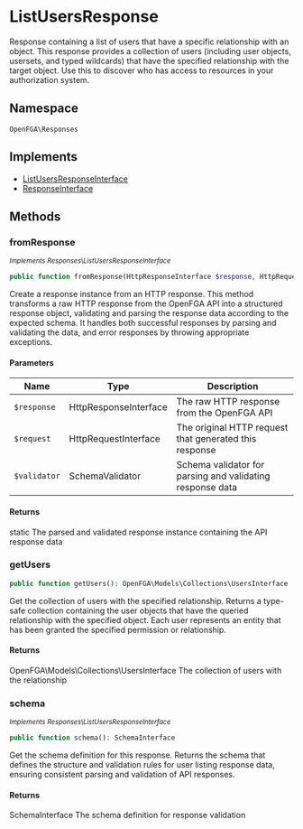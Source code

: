 # ListUsersResponse

Response containing a list of users that have a specific relationship with an object. This response provides a collection of users (including user objects, usersets, and typed wildcards) that have the specified relationship with the target object. Use this to discover who has access to resources in your authorization system.

## Namespace
`OpenFGA\Responses`

## Implements
* [ListUsersResponseInterface](ListUsersResponseInterface.md)
* [ResponseInterface](ResponseInterface.md)



## Methods
### fromResponse

*<small>Implements Responses\ListUsersResponseInterface</small>*  

```php
public function fromResponse(HttpResponseInterface $response, HttpRequestInterface $request, SchemaValidator $validator): static
```

Create a response instance from an HTTP response. This method transforms a raw HTTP response from the OpenFGA API into a structured response object, validating and parsing the response data according to the expected schema. It handles both successful responses by parsing and validating the data, and error responses by throwing appropriate exceptions.

#### Parameters
| Name | Type | Description |
|------|------|-------------|
| `$response` | HttpResponseInterface | The raw HTTP response from the OpenFGA API |
| `$request` | HttpRequestInterface | The original HTTP request that generated this response |
| `$validator` | SchemaValidator | Schema validator for parsing and validating response data |

#### Returns
static
 The parsed and validated response instance containing the API response data

### getUsers


```php
public function getUsers(): OpenFGA\Models\Collections\UsersInterface
```

Get the collection of users with the specified relationship. Returns a type-safe collection containing the user objects that have the queried relationship with the specified object. Each user represents an entity that has been granted the specified permission or relationship.


#### Returns
OpenFGA\Models\Collections\UsersInterface
 The collection of users with the relationship

### schema

*<small>Implements Responses\ListUsersResponseInterface</small>*  

```php
public function schema(): SchemaInterface
```

Get the schema definition for this response. Returns the schema that defines the structure and validation rules for user listing response data, ensuring consistent parsing and validation of API responses.


#### Returns
SchemaInterface
 The schema definition for response validation

